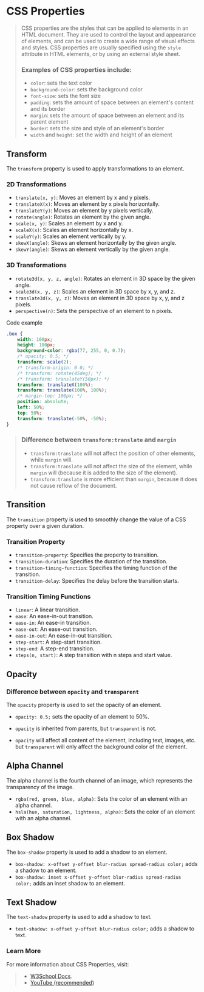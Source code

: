 # CSS Properties

>CSS properties are the styles that can be applied to elements in an HTML document. They are used to control the layout and appearance of elements, and can be used to create a wide range of visual effects and styles. CSS properties are usually specified using the `style` attribute in HTML elements, or by using an external style sheet.
> ### Examples of CSS properties include:
>* `color`: sets the text color
>* `background-color`: sets the background color
>* `font-size`: sets the font size
>* `padding`: sets the amount of space between an element's content and its border
>* `margin`: sets the amount of space between an element and its parent element
>* `border`: sets the size and style of an element's border
>* `width` and `height`: set the width and height of an element

## Transform

The `transform` property is used to apply transformations to an element.

### 2D Transformations

* `translate(x, y)`: Moves an element by x and y pixels.
* `translateX(x)`: Moves an element by x pixels horizontally.
* `translateY(y)`: Moves an element by y pixels vertically.
* `rotate(angle)`: Rotates an element by the given angle.
* `scale(x, y)`: Scales an element by x and y.
* `scaleX(x)`: Scales an element horizontally by x.
* `scaleY(y)`: Scales an element vertically by y.
* `skewX(angle)`: Skews an element horizontally by the given angle.
* `skewY(angle)`: Skews an element vertically by the given angle.

### 3D Transformations

* `rotate3d(x, y, z, angle)`: Rotates an element in 3D space by the given angle.
* `scale3d(x, y, z)`: Scales an element in 3D space by x, y, and z.
* `translate3d(x, y, z)`: Moves an element in 3D space by x, y, and z pixels.
* `perspective(n)`: Sets the perspective of an element to n pixels.

Code example
```CSS
.box {
    width: 100px;
    height: 100px;
    background-color: rgba(77, 255, 0, 0.7);
    /* opacity: 0.5; */
    transform: scale(2);
    /* transform-origin: 0 0; */
    /* transform: rotate(45deg); */
    /* transform: translateY(50px); */
    transform: translateX(100%);
    transform: translate(100%, 100%);
    /* margin-top: 100px; */
    position: absolute;
    left: 50%;
    top: 50%;
    transform: translate(-50%, -50%);
}
```

> ### Difference between `transform:translate` and `margin`
> * `transform:translate` will not affect the position of other elements, while `margin` will.
> * `transform:translate` will not affect the size of the element, while `margin` will (because it is added to the size of the element).
> * `transform:translate` is more efficient than `margin`, because it does not cause reflow of the document.

## Transition

The `transition` property is used to smoothly change the value of a CSS property over a given duration.

### Transition Property

* `transition-property`: Specifies the property to transition.
* `transition-duration`: Specifies the duration of the transition.
* `transition-timing-function`: Specifies the timing function of the transition.
* `transition-delay`: Specifies the delay before the transition starts.

### Transition Timing Functions

* `linear`: A linear transition.
* `ease`: An ease-in-out transition.
* `ease-in`: An ease-in transition.
* `ease-out`: An ease-out transition.
* `ease-in-out`: An ease-in-out transition.
* `step-start`: A step-start transition.
* `step-end`: A step-end transition.
* `steps(n, start)`: A step transition with n steps and start value.

## Opacity

### Difference between `opacity` and `transparent`

The `opacity` property is used to set the opacity of an element.

* `opacity: 0.5;` sets the opacity of an element to 50%.

* `opacity` is inherited from parents, but `transparent` is not.
* `opacity` will affect all content of the element, including text, images, etc. but `transparent` will only affect the background color of the element.

## Alpha Channel

The alpha channel is the fourth channel of an image, which represents the transparency of the image.

* `rgba(red, green, blue, alpha)`: Sets the color of an element with an alpha channel.
* `hsla(hue, saturation, lightness, alpha)`: Sets the color of an element with an alpha channel.

## Box Shadow

The `box-shadow` property is used to add a shadow to an element.

* `box-shadow: x-offset y-offset blur-radius spread-radius color;` adds a shadow to an element.
* `box-shadow: inset x-offset y-offset blur-radius spread-radius color;` adds an inset shadow to an element.

## Text Shadow

The `text-shadow` property is used to add a shadow to text.

* `text-shadow: x-offset y-offset blur-radius color;` adds a shadow to text.


### Learn More
For more information about CSS Properties, visit: 
> - [W3School Docs](https://www.w3schools.com/cssref/index.php).
> - [YouTube (recommended)](https://www.youtube.com/watch?v=DbSnFAx3Exo&list=PLfEr2kn3s-br9ZFmejfLhAgMbGgbpdof8&index=25&t=4s)